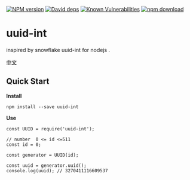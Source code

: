[![NPM version][npm-image]][npm-url]
[![David deps][david-image]][david-url]
[![Known Vulnerabilities][snyk-image]][snyk-url]
[![npm download][download-image]][download-url]

[npm-image]: https://img.shields.io/npm/v/uuid-int.svg?style=flat-square
[npm-url]: https://npmjs.org/package/uuid-int
[travis-image]: https://img.shields.io/travis/wbget/uuid-int.svg?style=flat-square
[travis-url]: https://travis-ci.org/wbget/uuid-int
[codecov-image]: https://img.shields.io/codecov/c/github/wbget/uuid-int.svg?style=flat-square
[codecov-url]: https://codecov.io/github/wbget/uuid-int?branch=master
[david-image]: https://img.shields.io/david/wbget/uuid-int.svg?style=flat-square
[david-url]: https://david-dm.org/wbget/uuid-int
[snyk-image]: https://snyk.io/test/npm/uuid-int/badge.svg?style=flat-square
[snyk-url]: https://snyk.io/test/npm/uuid-int
[download-image]: https://img.shields.io/npm/dm/uuid-int.svg?style=flat-square
[download-url]: https://npmjs.org/package/uuid-int

# uuid-int

inspired by snowflake
uuid-int for nodejs .

[中文](./README.zh-CN.md)

## Quick Start

__Install__

```
npm install --save uuid-int
```

__Use__

```
const UUID = require('uuid-int');

// number  0 <= id <=511
const id = 0;

const generator = UUID(id);

const uuid = generator.uuid();
console.log(uuid); // 3270411116609537
```

